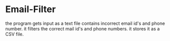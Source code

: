 # Email-Filter
the program gets input as a text file contains incorrect email id's and phone number.
it filters the correct mail id's and phone numbers.
it stores it as a CSV file.
